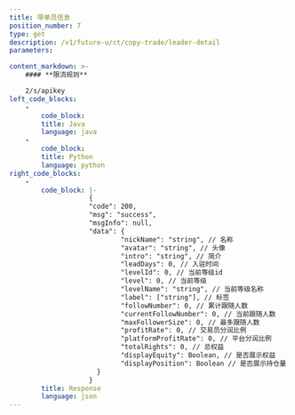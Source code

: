 ```yaml
---
title: 带单员信息
position_number: 7
type: get
description: /v1/future-u/ct/copy-trade/leader-detail
parameters:

content_markdown: >-
    #### **限流规则**

    2/s/apikey
left_code_blocks:
    -
        code_block:
        title: Java
        language: java
    -
        code_block:
        title: Python
        language: python
right_code_blocks:
    -
        code_block: |-
                    {
                    "code": 200,
                    "msg": "success",
                    "msgInfo": null,
                    "data": {
                            "nickName": "string", // 名称
                            "avatar": "string", // 头像
                            "intro": "string", // 简介
                            "leadDays": 0, // 入驻时间
                            "levelId": 0, // 当前等级id
                            "level": 0, // 当前等级
                            "levelName": "string", // 当前等级名称
                            "label": ["string"], // 标签
                            "followNumber": 0, // 累计跟随人数
                            "currentFollowNumber": 0, // 当前跟随人数
                            "maxFollowerSize": 0, // 最多跟随人数
                            "profitRate": 0, // 交易员分润比例
                            "platformProfitRate": 0, // 平台分润比例
                            "totalRights": 0, // 总权益
                            "displayEquity": Boolean, // 是否展示权益
                            "displayPosition": Boolean // 是否展示持仓量
                      }
                    }
        title: Response
        language: json
---
```

